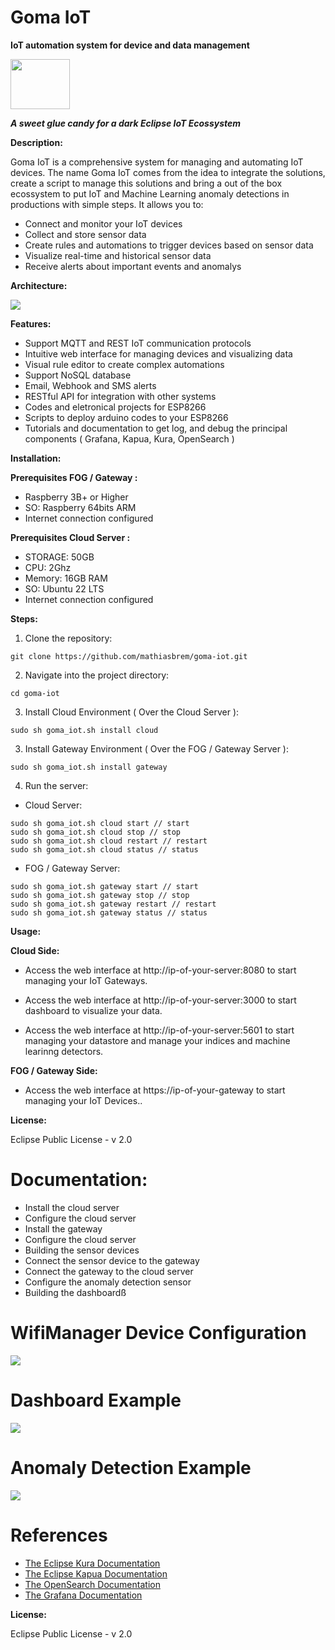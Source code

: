 # Goma IoT

**IoT automation system for device and data management**

<img src="./assets/images/bala-de-goma.png" width="95" height="80">

***A sweet glue candy for a dark Eclipse IoT Ecossystem***

**Description:**

Goma IoT is a comprehensive system for managing and automating IoT devices. The name Goma IoT comes from the idea to integrate the solutions, create a script to manage this solutions and bring a out of the box ecossystem to put IoT and Machine Learning anomaly detections in productions with simple steps. It allows you to:

* Connect and monitor your IoT devices
* Collect and store sensor data
* Create rules and automations to trigger devices based on sensor data
* Visualize real-time and historical sensor data
* Receive alerts about important events and anomalys

**Architecture:**

<img src="./assets/images/architecture.png">


**Features:**

* Support MQTT and REST IoT communication protocols
* Intuitive web interface for managing devices and visualizing data
* Visual rule editor to create complex automations
* Support NoSQL database
* Email, Webhook and SMS alerts
* RESTful API for integration with other systems
* Codes and eletronical projects for ESP8266
* Scripts to deploy arduino codes to your ESP8266
* Tutorials and documentation to get log, and debug the principal components ( Grafana, Kapua, Kura, OpenSearch )

**Installation:**

**Prerequisites FOG / Gateway :**

* Raspberry 3B+ or Higher
* SO: Raspberry 64bits ARM
* Internet connection configured

**Prerequisites Cloud Server :**

* STORAGE: 50GB
* CPU: 2Ghz
* Memory: 16GB RAM
* SO: Ubuntu 22 LTS
* Internet connection configured


**Steps:**

1. Clone the repository:

```
git clone https://github.com/mathiasbrem/goma-iot.git
```

2. Navigate into the project directory:

```
cd goma-iot
```

3. Install Cloud Environment ( Over the Cloud Server ):

```
sudo sh goma_iot.sh install cloud
```

3. Install Gateway Environment ( Over the FOG / Gateway Server ):

```
sudo sh goma_iot.sh install gateway
```

4. Run the server:

* Cloud Server:
```
sudo sh goma_iot.sh cloud start // start
sudo sh goma_iot.sh cloud stop // stop
sudo sh goma_iot.sh cloud restart // restart
sudo sh goma_iot.sh cloud status // status
```

* FOG / Gateway Server:
```
sudo sh goma_iot.sh gateway start // start
sudo sh goma_iot.sh gateway stop // stop
sudo sh goma_iot.sh gateway restart // restart
sudo sh goma_iot.sh gateway status // status
```

**Usage:**

**Cloud Side:**

- Access the web interface at http://ip-of-your-server:8080 to start managing your IoT Gateways.

- Access the web interface at http://ip-of-your-server:3000 to start dashboard to visualize your data.

- Access the web interface at http://ip-of-your-server:5601 to start managing your datastore and manage your indices and machine learinng detectors.

**FOG / Gateway Side:**

- Access the web interface at https://ip-of-your-gateway to start managing your IoT Devices..

**License:**

Eclipse Public License - v 2.0

# Documentation:

- Install the cloud server
- Configure the cloud server
- Install the gateway
- Configure the cloud server
- Building the sensor devices
- Connect the sensor device to the gateway
- Connect the gateway to the cloud server
- Configure the anomaly detection sensor
- Building the dashboardß

# WifiManager Device Configuration

<img src="./assets/images/wifimanager.png">


# Dashboard Example

<img src="./assets/images/dashboard-grafana-complete-period.png">

# Anomaly Detection Example

<img src="./assets/images/anomaly1.png">


# References

- [The Eclipse Kura Documentation](https://eclipse.github.io/kura/docs-release-5.4/)
- [The Eclipse Kapua Documentation](https://github.com/eclipse/kapua/blob/develop/README.md)
- [The OpenSearch Documentation](https://opensearch.org/docs/latest/)
- [The Grafana Documentation](https://grafana.com/docs/grafana-cloud/monitor-infrastructure/integrations/integration-reference/integration-opensearch/)


**License:**

Eclipse Public License - v 2.0

